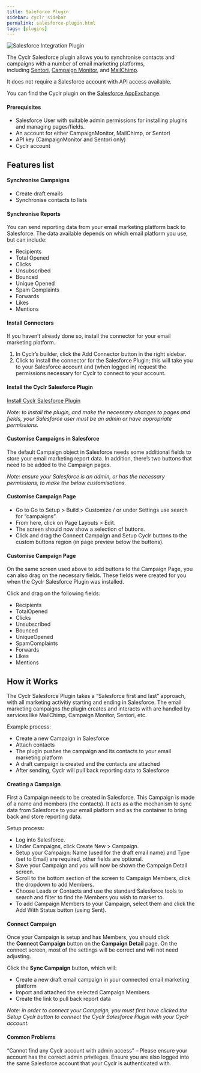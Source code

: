 ```yaml
---
title: Saleforce Plugin
sidebar: cyclr_sidebar
permalink: salesforce-plugin.html
tags: [plugins]
---
```


![Salesforce Integration Plugin](https://cyclr.com/wp-content/uploads/2017/10/Salesforce.png)

The Cyclr Salesforce plugin allows you to synchronise contacts and campaigns with a number of email marketing platforms, including [Sentori](http://sentoriapp.com/), [Campaign Monitor](http://campaignmonitor.com/), and [MailChimp](http://mailchimp.com/).

It does not require a Salesforce account with API access available.

You can find the Cyclr plugin on the [Salesforce AppExchange](https://appexchange.salesforce.com/listingDetail?listingId=a0N30000000q4YdEAI).

#### Prerequisites

*   Salesforce User with suitable admin permissions for installing plugins and managing pages/fields.
*   An account for either CampaignMonitor, MailChimp, or Sentori
*   API key (CampaignMonitor and Sentori only)
*   Cyclr account

Features list
-------------

#### Synchronise Campaigns

*   Create draft emails
*   Synchronise contacts to lists

#### Synchronise Reports

You can send reporting data from your email marketing platform back to Salesforce. The data available depends on which email platform you use, but can include:

*   Recipients
*   Total Opened
*   Clicks
*   Unsubscribed
*   Bounced
*   Unique Opened
*   Spam Complaints
*   Forwards
*   Likes
*   Mentions

#### Install Connectors

If you haven’t already done so, install the connector for your email marketing platform.

1.  In Cyclr’s builder, click the Add Connector button in the right sidebar.
2.  Click to install the connector for the Salesforce Plugin; this will take you to your Salesforce account and (when logged in) request the permissions necessary for Cyclr to connect to your account.

#### Install the Cyclr Salesforce Plugin

[Install Cyclr Salesforce Plugin](https://appexchange.salesforce.com/listingDetail?listingId=a0N30000000q4YdEAI)

_Note: to install the plugin, and make the necessary changes to pages and fields, your Salesforce user must be an admin or have appropriate permissions._

#### Customise Campaigns in Salesforce

The default Campaign object in Salesforce needs some additional fields to store your email marketing report data. In addition, there’s two buttons that need to be added to the Campaign pages.

_Note: ensure your Salesforce is an admin, or has the necessary permissions, to make the below customisations._

#### Customise Campaign Page

*   Go to Go to Setup > Build > Customize / or under Settings use search for “campaigns”.
*   From here, click on Page Layouts > Edit.
*   The screen should now show a selection of buttons.
*   Click and drag the Connect Campaign and Setup Cyclr buttons to the custom buttons region (in page preview below the buttons).

#### Customise Campaign Page

On the same screen used above to add buttons to the Campaign Page, you can also drag on the necessary fields. These fields were created for you when the Cyclr Salesforce Plugin was installed.

Click and drag on the following fields:

*   Recipients
*   TotalOpened
*   Clicks
*   Unsubscribed
*   Bounced
*   UniqueOpened
*   SpamComplaints
*   Forwards
*   Likes
*   Mentions

How it Works
------------

The Cyclr Salesforce Plugin takes a “Salesforce first and last” approach, with all marketing activitiy starting and ending in Salesforce. The email marketing campaigns the plugin creates and interacts with are handled by services like MailChimp, Campaign Monitor, Sentori, etc.

Example process:

*   Create a new Campaign in Salesforce
*   Attach contacts
*   The plugin pushes the campaign and its contacts to your email marketing platform
*   A draft campaign is created and the contacts are attached
*   After sending, Cyclr will pull back reporting data to Salesforce

#### Creating a Campaign

First a Campaign needs to be created in Salesforce. This Campaign is made of a name and members (the contacts). It acts as a the mechanism to sync data from Salesforce to your email platform and as the container to bring back and store reporting data.

Setup process:

*   Log into Salesforce.
*   Under Campaigns, click Create New > Campaign.
*   Setup your Campaign: Name (used for the draft email name) and Type (set to Email) are required, other fields are optional.
*   Save your Campaign and you will now be shown the Campaign Detail screen.
*   Scroll to the bottom section of the screen to Campaign Members, click the dropdown to add Members.
*   Choose Leads or Contacts and use the standard Salesforce tools to search and filter to find the Members you wish to market to.
*   To add Campaign Members to your Campaign, select them and click the Add With Status button (using Sent).

#### Connect Campaign

Once your Campaign is setup and has Members, you should click the **Connect Campaign** button on the **Campaign Detail** page. On the connect screen, most of the settings will be correct and will not need adjusting.

Click the **Sync Campaign** button, which will:

*   Create a new draft email campaign in your connected email marketing platform
*   Import and attached the selected Campaign Members
*   Create the link to pull back report data

_Note: in order to connect your Campaign, you must first have clicked the Setup Cyclr button to connect the Cyclr Salesforce Plugin with your Cyclr account._

#### Common Problems

“Cannot find any Cyclr account with admin access” – Please ensure your account has the correct admin privileges. Ensure you are also logged into the same Salesforce account that your Cyclr is authenticated with.